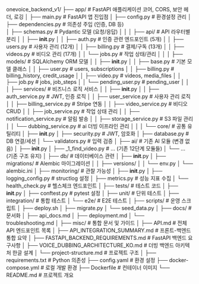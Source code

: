 onevoice_backend_v1/
├──  app/                              # FastAPI 애플리케이션 코어, CORS, 보안 헤더, 로깅
│   ├──  main.py                       # FastAPI 앱 진입점
│   ├──  config.py                     # 환경설정 관리
│   ├──  dependencies.py               # 의존성 주입 (인증, DB 등)   
│   ├──  schemas.py                    # Pydantic 모델 (요청/응답)
│   │
│   ├──  api/                      # API 라우터별 분리
│   │   ├──  __init__.py
│   │   ├──  auth.py                   # 인증 관련 엔드포인트 (5개)
│   │   ├──  users.py                  # 사용자 관리 (12개)
│   │   ├──  billing.py                # 결제/구독 (13개)
│   │   ├──  videos.py                 # 비디오 관리 (17개)
│   │   └──  jobs.py                   # 작업 상태/관리
│   │
│   ├──  models/                       # SQLAlchemy ORM 모델
│   │   ├──  __init__.py
│   │   ├──  base.py                   # 기본 모델 클래스
│   │   ├──  user.py                   # users, subscriptions
│   │   ├──  billing.py                # billing_history, credit_usage
│   │   ├──  video.py                  # videos, media_files
│   │   ├──  job.py                    # jobs, job_steps
│   │   └──  pending_user.py           # pending_user
│   │
│   ├──  services/                     # 비즈니스 로직 서비스
│   │   ├──  __init__.py
│   │   ├──  auth_service.py           # JWT, 인증 로직
│   │   ├──  user_service.py           # 사용자 관리 로직
│   │   ├──  billing_service.py        # Stripe 연동
│   │   ├──  video_service.py          # 비디오 CRUD
│   │   ├──  job_service.py            # 작업 상태 관리
│   │   ├──  notification_service.py   # 알림 발송
│   │   ├──  storage_service.py        # S3 파일 관리
│   │   └──  dubbing_service.py        # ai 더빙 이프라인 관리
│   │
│   └──  core/                         # 공통 유틸리티
│       ├──  __init__.py
│       ├──  security.py               # JWT, 암호화
│       ├──  database.py               # DB 연결/세션
│       └──  validators.py             # 입력 검증
│
├── ai/                               # 기존 AI 모듈 (변경 없음)
│   ├── __init__.py
│   ├── _1_find_video.py              # ... (기존 12단계 모듈들)
│   └── ... (기존 구조 유지)
│
├──  db/                               # 데이터베이스 관련
│   ├──  __init__.py
│   ├──  migrations/                   # Alembic 마이그레이션
│   │   ├──  versions/
│   │   └──  env.py
│   └──  alembic.ini
│
├──  monitoring/                       # 관찰 가능성
│   ├──  __init__.py
│   ├──  logging_config.py            # structlog 설정
│   ├──  metrics.py                   # 성능 지표 수집
│   └──  health_check.py              # 헬스체크 엔드포인트
│
├──  tests/                            # 테스트 코드
│   ├──  __init__.py
│   ├──  conftest.py                  # pytest 설정
│   ├──  unit/                        # 단위 테스트
│   ├──  integration/                 # 통합 테스트
│   └──  e2e/                         # E2E 테스트
│
├──  scripts/                          # 운영 스크립트
│   ├──  deploy.sh
│   ├──  migrate.py
│   └──  seed_data.py
│
├──  docs/                             # 문서화
│   ├──  api_docs.md
│   ├──  deployment.md
│   └──  troubleshooting.md
│
├──  misc/                             # 통합 문서 및 가이드
│   ├──  API.md                        # 전체 API 엔드포인트 목록
│   ├──  API_INTEGRATION_SUMMARY.md    # 프론트-백엔드 통합 요약
│   ├──  FASTAPI_BACKEND_REQUIREMENTS.md # FastAPI 백엔드 요구사항
│   ├──  VOICE_DUBBING_ARCHITECTURE_KO.md # 더빙 백엔드 아키텍처 한글 설계
│   └──  project-structure.md          # 프로젝트 구조
│
├──  requirements.txt                  # Python 의존성
├──  config.yaml                      # 환경 설정
├──  docker-compose.yml               # 로컬 개발 환경
├──  Dockerfile                       # 컨테이너 이미지
└──  README.md                        # 프로젝트 개요